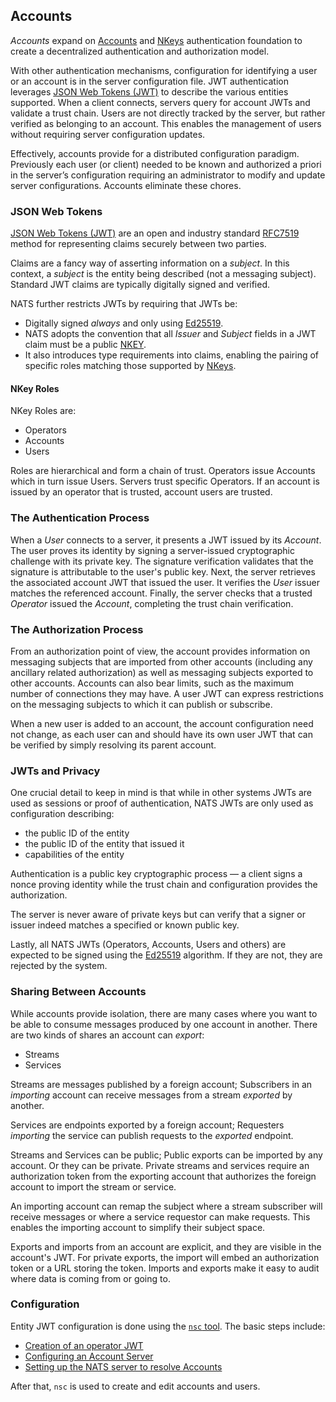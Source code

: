 
## Accounts

_Accounts_ expand on [Accounts](accounts.md) and [NKeys](nkey_auth.md) authentication foundation to create a decentralized authentication and authorization model.

With other authentication mechanisms, configuration for identifying a user or an account is in the server configuration file. JWT authentication leverages [JSON Web Tokens (JWT)](https://jwt.io/) to describe the various entities supported. When a client connects, servers query for account JWTs and validate a trust chain. Users are not directly tracked by the server, but rather verified as belonging to an account. This enables the management of users without requiring server configuration updates.

Effectively, accounts provide for a distributed configuration paradigm. Previously each user (or client) needed to be known and authorized a priori in the server’s configuration requiring an administrator to modify and update server configurations. Accounts eliminate these chores.


### JSON Web Tokens

[JSON Web Tokens (JWT)](https://jwt.io/) are an open and industry standard [RFC7519](https://tools.ietf.org/html/rfc7519) method for representing claims securely between two parties.

Claims are a fancy way of asserting information on a _subject_. In this context, a _subject_ is the entity being described (not a messaging subject). Standard JWT claims are typically digitally signed and verified.

NATS further restricts JWTs by requiring that JWTs be:

- Digitally signed _always_ and only using [Ed25519](https://ed25519.cr.yp.to/). 
- NATS adopts the convention that all _Issuer_ and _Subject_ fields in a JWT claim must be a public [NKEY](nkey_auth.md). 
- It also introduces type requirements into claims, enabling the pairing of specific roles matching those supported by [NKeys](https://github.com/nats-io/nkeys).

#### NKey Roles

NKey Roles are:

- Operators
- Accounts
- Users

Roles are hierarchical and form a chain of trust. Operators issue Accounts which in turn issue Users. Servers trust specific Operators. If an account is issued by an operator that is trusted, account users are trusted.


### The Authentication Process

When a _User_ connects to a server, it presents a JWT issued by its _Account_. The user proves its identity by signing a server-issued cryptographic challenge with its private key. The signature verification validates that the signature is attributable to the user's public key. Next, the server retrieves the associated account JWT that issued the user. It verifies the _User_ issuer matches the referenced account. Finally, the server checks that a trusted _Operator_ issued the _Account_, completing the trust chain verification. 


### The Authorization Process

From an authorization point of view, the account provides information on messaging subjects that are imported from other accounts (including any ancillary related authorization) as well as messaging subjects exported to other accounts. Accounts can also bear limits, such as the maximum number of connections they may have. A user JWT can express restrictions on the messaging subjects to which it can publish or subscribe.

When a new user is added to an account, the account configuration need not change, as each user can and should have its own user JWT that can be verified by simply resolving its parent account.

### JWTs and Privacy

One crucial detail to keep in mind is that while in other systems JWTs are used as sessions or proof of authentication, NATS JWTs are only used as configuration describing:

- the public ID of the entity
- the public ID of the entity that issued it
- capabilities of the entity

Authentication is a public key cryptographic process — a client signs a nonce proving identity while the trust chain and configuration provides the authorization.

The server is never aware of private keys but can verify that a signer or issuer indeed matches a specified or known public key.

Lastly, all NATS JWTs (Operators, Accounts, Users and others) are expected to be signed using the [Ed25519](https://ed25519.cr.yp.to/) algorithm. If they are not, they are rejected by the system.

### Sharing Between Accounts

While accounts provide isolation, there are many cases where you want to be able to consume messages produced by one account in another. There are two kinds of shares an account can _export_:

- Streams
- Services

Streams are messages published by a foreign account; Subscribers in an _importing_ account can receive messages from a stream _exported_ by another.

Services are endpoints exported by a foreign account; Requesters _importing_ the service can publish requests to the _exported_ endpoint. 

Streams and Services can be public; Public exports can be imported by any account. Or they can be private. Private streams and services require an authorization token from the exporting account that authorizes the foreign account to import the stream or service.

An importing account can remap the subject where a stream subscriber will receive messages or where a service requestor can make requests. This enables the importing account to simplify their subject space.

Exports and imports from an account are explicit, and they are visible in the account's JWT. For private exports, the import will embed an authorization token or a URL storing the token. Imports and exports make it easy to audit where data is coming from or going to.

### Configuration

Entity JWT configuration is done using the [`nsc` tool](/nats_tools/nsc/README.md). The basic steps include:

- [Creation of an operator JWT](/nats_tools/nsc/nsc.md#creating-an-operator)
- [Configuring an Account Server](/nats_tools/nsc/nsc.md#account-server-configuration)
- [Setting up the NATS server to resolve Accounts](/nats_tools/nsc/nsc.md#nats-server-configuration)

After that, `nsc` is used to create and edit accounts and users.
